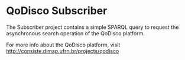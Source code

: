 # QoDisco Subscriber

The Subscriber project contains a simple SPARQL query to request the asynchronous search operation of the QoDisco platform.

For more info about the QoDisco platform, visit http://consiste.dimap.ufrn.br/projects/qodisco